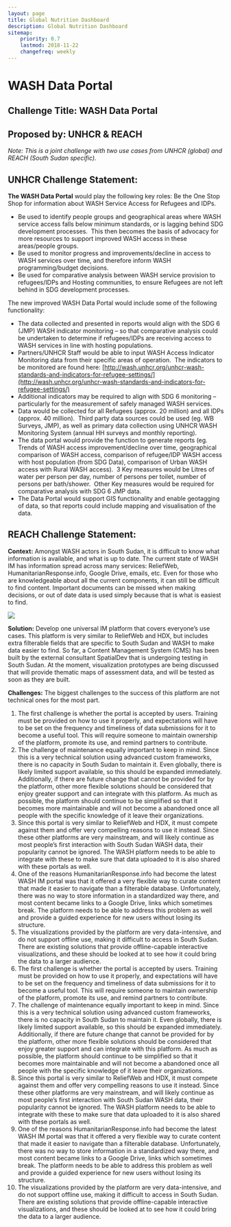 ```yaml
---
layout: page
title: Global Nutrition Dashboard
description: Global Nutrition Dashboard
sitemap:
    priority: 0.7
    lastmod: 2018-11-22
    changefreq: weekly
---
```

# WASH Data Portal

## Challenge Title: WASH Data Portal<br>
## Proposed by: UNHCR & REACH

*Note: This is a joint challenge with two use cases from UNHCR (global) and REACH (South Sudan specific).*

## UNHCR Challenge Statement:

**The WASH Data Portal** would play the following key roles: Be the One Stop Shop for information about WASH Service Access for Refugees and IDPs.
- Be used to identify people groups and geographical areas where WASH service access falls below minimum standards, or is lagging behind SDG development processes.  This then becomes the basis of advocacy for more resources to support improved WASH access in these areas/people groups. 
- Be used to monitor progress and improvements/decline in access to WASH services over time, and therefore inform WASH programming/budget decisions.
- Be used for comparative analysis between WASH service provision to refugees/IDPs and Hosting communities, to ensure Refugees are not left behind in SDG development processes.

The new improved WASH Data Portal would include some of the following functionality:
- The data collected and presented in reports would align with the SDG 6 (JMP) WASH indicator monitoring – so that comparative analysis could be undertaken to determine if refugees/IDPs are receiving access to WASH services in line with hosting populations.
- Partners/UNHCR Staff would be able to input WASH Access Indicator Monitoring data from their specific areas of operation.  The indicators to be monitored are found here: [http://wash.unhcr.org/unhcr-wash-standards-and-indicators-for-refugee-settings/](http://wash.unhcr.org/unhcr-wash-standards-and-indicators-for-refugee-settings/)
- Additional indicators may be required to align with SDG 6 monitoring – particularly for the measurement of safely managed WASH services.
- Data would be collected for all Refugees (approx. 20 million) and all IDPs (approx. 40 million).  Third party data sources could be used (eg. WB Surveys, JMP), as well as primary data collection using UNHCR WASH Monitoring System (annual HH surveys and monthly reporting).
- The data portal would provide the function to generate reports (eg.  Trends of WASH access improvement/decline over time, geographical comparison of WASH access, comparison of refugee/IDP WASH access with host population (from SDG Data), comparison of Urban WASH access with Rural WASH access).  3 Key measures would be Litres of water per person per day, number of persons per toilet, number of persons per bath/shower.  Other Key measures would be required for comparative analysis with SDG 6 JMP data.
- The Data Portal would support GIS functionality and enable geotagging of data, so that reports could include mapping and visualisation of the data.

## REACH Challenge Statement:

**Context:** Amongst WASH actors in South Sudan, it is difficult to know what information is available, and what is up to date. The current state of WASH IM has information spread across many services: ReliefWeb, HumanitarianResponse.info, Google Drive, emails, etc. Even for those who are knowledgeable about all the current components, it can still be difficult to find content. Important documents can be missed when making decisions, or out of date data is used simply because that is what is easiest to find.

<span class="image fit"><img src="{{ site.baseurl }}/images/wash.png" /></span>

**Solution:** Develop one universal IM platform that covers everyone’s use cases. This platform is very similar to ReliefWeb and HDX, but includes extra filterable fields that are specific to South Sudan and WASH to make data easier to find. So far, a Content Management System (CMS) has been built by the external consultant SpatialDev that is undergoing testing in South Sudan. At the moment, visualization prototypes are being discussed that will provide thematic maps of assessment data, and will be tested as soon as they are built.

**Challenges:** The biggest challenges to the success of this platform are not technical ones for the most part.

1. The first challenge is whether the portal is accepted by users. Training must be provided on how to use it properly, and expectations will have to be set on the frequency and timeliness of data submissions for it to become a useful tool. This will require someone to maintain ownership of the platform, promote its use, and remind partners to contribute. 
2. The challenge of maintenance equally important to keep in mind. Since this is a very technical solution using advanced custom frameworks, there is no capacity in South Sudan to maintain it. Even globally, there is likely limited support available, so this should be expanded immediately. Additionally, if there are future change that cannot be provided for by the platform, other more flexible solutions should be considered that enjoy greater support and can integrate with this platform. As much as possible, the platform should continue to be simplified so that it becomes more maintainable and will not become a abandoned once all people with the specific knowledge of it leave their organizations.
3. Since this portal is very similar to ReliefWeb and HDX, it must compete against them and offer very compelling reasons to use it instead. Since these other platforms are very mainstream, and will likely continue as most people’s first interaction with South Sudan WASH data, their popularity cannot be ignored. The WASH platform needs to be able to integrate with these to make sure that data uploaded to it is also shared with these portals as well.
4. One of the reasons HumanitarianResponse.info had become the latest WASH IM portal was that it offered a very flexible way to curate content that made it easier to navigate than a filterable database. Unfortunately, there was no way to store information in a standardized way there, and most content became links to a Google Drive, links which sometimes break. The platform needs to be able to address this problem as well and provide a guided experience for new users without losing its structure.
5. The visualizations provided by the platform are very data-intensive, and do not support offline use, making it difficult to access in South Sudan. There are existing solutions that provide offline-capable interactive visualizations, and these should be looked at to see how it could bring the data to a larger audience. 
6. The first challenge is whether the portal is accepted by users. Training must be provided on how to use it properly, and expectations will have to be set on the frequency and timeliness of data submissions for it to become a useful tool. This will require someone to maintain ownership of the platform, promote its use, and remind partners to contribute. 
7. The challenge of maintenance equally important to keep in mind. Since this is a very technical solution using advanced custom frameworks, there is no capacity in South Sudan to maintain it. Even globally, there is likely limited support available, so this should be expanded immediately. Additionally, if there are future change that cannot be provided for by the platform, other more flexible solutions should be considered that enjoy greater support and can integrate with this platform. As much as possible, the platform should continue to be simplified so that it becomes more maintainable and will not become a abandoned once all people with the specific knowledge of it leave their organizations.
8. Since this portal is very similar to ReliefWeb and HDX, it must compete against them and offer very compelling reasons to use it instead. Since these other platforms are very mainstream, and will likely continue as most people’s first interaction with South Sudan WASH data, their popularity cannot be ignored. The WASH platform needs to be able to integrate with these to make sure that data uploaded to it is also shared with these portals as well.
9. One of the reasons HumanitarianResponse.info had become the latest WASH IM portal was that it offered a very flexible way to curate content that made it easier to navigate than a filterable database. Unfortunately, there was no way to store information in a standardized way there, and most content became links to a Google Drive, links which sometimes break. The platform needs to be able to address this problem as well and provide a guided experience for new users without losing its structure.
10. The visualizations provided by the platform are very data-intensive, and do not support offline use, making it difficult to access in South Sudan. There are existing solutions that provide offline-capable interactive visualizations, and these should be looked at to see how it could bring the data to a larger audience. 

